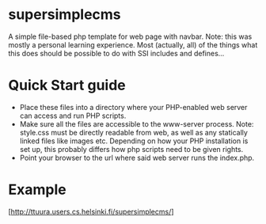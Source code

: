supersimplecms
==============

A simple file-based php template for web page with navbar. Note: this was mostly a personal learning experience. Most (actually, all) of the things what this does should be possible to do with SSI includes and defines...

Quick Start guide 
=================

* Place these files into a directory where your PHP-enabled web server can access and run PHP scripts. 
* Make sure all the files are accessible to the www-server process. Note: style.css must be directly readable from web, as well as any statically linked files like images etc. Depending on how your PHP installation is set up, this probably differs how php scripts need to be given rights.
* Point your browser to the url where said web server runs the index.php.

Example
=======

[http://ttuura.users.cs.helsinki.fi/supersimplecms/]

